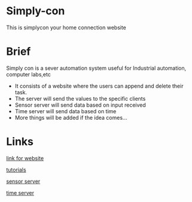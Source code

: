 # Simply-con
This is simplycon your home connection website

# Brief
Simply con is a sever automation system useful for Industrial automation, computer labs,etc
* It consists of a website where the users can append and delete their task.
* The server will send the values to the specific clients
* Sensor server will send data based on input received
* Time server will send data based on time
* More things will be added if the idea comes...

# Links 

[link for website](https://simplyconus.herokuapp.com/)

[tutorials](https://www.youtube.com/channel/UCyqfcVuppv6s70qNHKQQ2xA)

[sensor server](https://github.com/Prasanna-Natarajan-3595/Simply-con-server-sensor)

[time server](https://github.com/Prasanna-Natarajan-3595/Simply-con-server-time)



